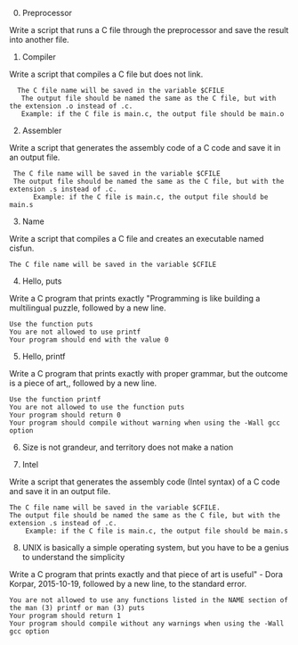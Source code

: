 0. Preprocessor 

Write a script that runs a C file through the preprocessor and save the result into another file.

1. Compiler 

Write a script that compiles a C file but does not link.

      The C file name will be saved in the variable $CFILE
       The output file should be named the same as the C file, but with the extension .o instead of .c.
       Example: if the C file is main.c, the output file should be main.o

2. Assembler 

Write a script that generates the assembly code of a C code and save it in an output file.

     The C file name will be saved in the variable $CFILE
     The output file should be named the same as the C file, but with the extension .s instead of .c.
          Example: if the C file is main.c, the output file should be main.s

3. Name 

Write a script that compiles a C file and creates an executable named cisfun.

    The C file name will be saved in the variable $CFILE

4. Hello, puts 

Write a C program that prints exactly "Programming is like building a multilingual puzzle, followed by a new line.

    Use the function puts
    You are not allowed to use printf
    Your program should end with the value 0

5. Hello, printf 

Write a C program that prints exactly with proper grammar, but the outcome is a piece of art,, followed by a new line.

    Use the function printf
    You are not allowed to use the function puts
    Your program should return 0
    Your program should compile without warning when using the -Wall gcc option

6. Size is not grandeur, and territory does not make a nation

7. Intel 

Write a script that generates the assembly code (Intel syntax) of a C code and save it in an output file.

    The C file name will be saved in the variable $CFILE.
    The output file should be named the same as the C file, but with the extension .s instead of .c.
        Example: if the C file is main.c, the output file should be main.s

8. UNIX is basically a simple operating system, but you have to be a genius to understand the simplicity 

Write a C program that prints exactly and that piece of art is useful" - Dora Korpar, 2015-10-19, followed by a new line, to the standard error.

    You are not allowed to use any functions listed in the NAME section of the man (3) printf or man (3) puts
    Your program should return 1
    Your program should compile without any warnings when using the -Wall gcc option
